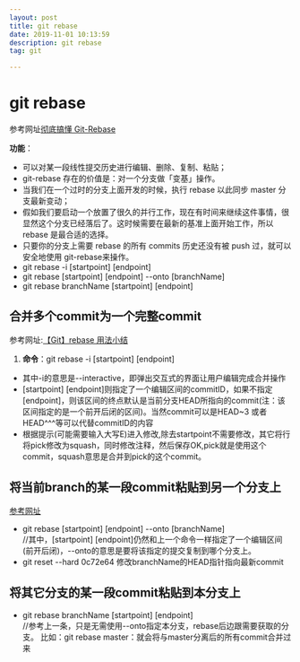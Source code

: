 ```yaml
---
layout: post
title: git rebase
date: 2019-11-01 10:13:59
description: git rebase
tag: git

---
```



# git rebase
参考网址[彻底搞懂 Git-Rebase](http://jartto.wang/2018/12/11/git-rebase/)

**功能**：
+ 可以对某一段线性提交历史进行编辑、删除、复制、粘贴；
+ git-rebase 存在的价值是：对一个分支做「变基」操作。
+ 当我们在一个过时的分支上面开发的时候，执行 rebase 以此同步 master 分支最新变动；
+ 假如我们要启动一个放置了很久的并行工作，现在有时间来继续这件事情，很显然这个分支已经落后了。这时候需要在最新的基准上面开始工作，所以 rebase 是最合适的选择。
+ 只要你的分支上需要 rebase 的所有 commits 历史还没有被 push 过，就可以安全地使用 git-rebase来操作。
+ git rebase -i  [startpoint]  [endpoint]
+ git rebase  [startpoint]   [endpoint]  --onto  [branchName]  
+ git rebase branchName  [startpoint]   [endpoint]  

## 合并多个commit为一个完整commit
参考网址:[【Git】rebase 用法小结](https://www.jianshu.com/p/4a8f4af4e803)  

1. **命令**：git rebase -i  [startpoint]  [endpoint]

+ 其中-i的意思是--interactive，即弹出交互式的界面让用户编辑完成合并操作
+ [startpoint]  [endpoint]则指定了一个编辑区间的commitID，如果不指定[endpoint]，则该区间的终点默认是当前分支HEAD所指向的commit(注：该区间指定的是一个前开后闭的区间)。当然commit可以是HEAD~3 或者 HEAD^^^等可以代替commitID的内容
+ 根据提示(可能需要输入大写E)进入修改,除去startpoint不需要修改，其它将行将pick修改为squash，同时修改注释，然后保存OK,pick就是使用这个commit，squash意思是合并到pick的这个commit。  
  

## 将当前branch的某一段commit粘贴到另一个分支上

[参考网址](https://www.jianshu.com/p/4a8f4af4e803)
+ git rebase  [startpoint]   [endpoint]  --onto  [branchName]  
//其中，[startpoint]  [endpoint]仍然和上一个命令一样指定了一个编辑区间(前开后闭)，--onto的意思是要将该指定的提交复制到哪个分支上。
+ git reset --hard  0c72e64 修改branchName的HEAD指针指向最新commit

## 将其它分支的某一段commit粘贴到本分支上
+ git rebase branchName  [startpoint]   [endpoint]  
//参考上一条，只是无需使用--onto指定本分支，rebase后边跟需要获取的分支。
比如：git rebase master：就会将与master分离后的所有commit合并过来
 
